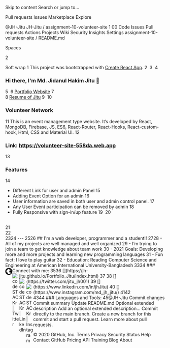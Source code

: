 Skip to content
Search or jump to…

Pull requests
Issues
Marketplace
Explore
 
@JH-Jitu 
JH-Jitu
/
assignment-10-volunteer-site
1
00
Code
Issues
Pull requests
Actions
Projects
Wiki
Security
Insights
Settings
assignment-10-volunteer-site
/
README.md
 

Spaces

2

Soft wrap
1
This project was bootstrapped with [Create React App](https://github.com/facebook/create-react-app).
2
​
3
​
4
### Hi there, I'm Md. Jidanul Hakim Jitu 👋
5
​
6
[Portfolio Website](https://jh-jitu.github.io/Portfolio_Jitu/index.html)
7
<br/>
8
[Resume of Jitu](https://drive.google.com/file/d/1-3B8qqI42hpwolqwCOCxAf764-b2IsVe/view?fbclid=IwAR2A-A-keUlaVDokPxX-PP0kRbVbxrVnoAe43bqkaLdYfJfti1e6-sIlnYY)
9
​
10
### Volunteer Network
11
This is an event management type website. It’s developed by React, MongoDB, Firebase, JS, ES6, React-Router, React-Hooks, React-custom-hook, Html, CSS and Material UI.
12
### Link: https://volunteer-site-558da.web.app
13
### Features
14
- Different Link for user and admin Panel
15
- Adding Event Option for an admin
16
- User information are saved in both user and admin control panel.
17
- Any User Event participation can be removed by admin
18
- Fully Responsive with sign-in/up feature
19
​
20
<br />
21
<br />
22
<br />
23
​
24
---
25
​
26
## I'm a web developer, programmer and a student!!
27
​
28
-  All of my projects are well managed and well organized
29
-  I’m trying to join a team to get knowledge about team work
30
-  2021 Goals: Developing more and more projects and learning new programming languages
31
-  Fun fact: I love to play guitar
32
-  Education: Reading Computer Science and Engineering at American International University-Bangladesh
33
​
34
### Connect with me:
35
​
36
[<img align="left" alt="codeSTACKr.com" width="22px" src="https://raw.githubusercontent.com/iconic/open-iconic/master/svg/globe.svg" />](https://jh-jitu.github.io/Portfolio_Jitu/index.html)
37
<!-- [<img align="left" alt="codeSTACKr | YouTube" width="22px" src="https://cdn.jsdelivr.net/npm/simple-icons@v3/icons/youtube.svg" />][youtube] -->
38
[<img align="left" alt="codeSTACKr | Twitter" width="22px" src="https://cdn.jsdelivr.net/npm/simple-icons@v3/icons/twitter.svg" />](https://twitter.com/jitu_jh001)
39
[<img align="left" alt="codeSTACKr | LinkedIn" width="22px" src="https://cdn.jsdelivr.net/npm/simple-icons@v3/icons/linkedin.svg" />](https://www.linkedin.com/in/jhJitu)
40
[<img align="left" alt="codeSTACKr | Instagram" width="22px" src="https://cdn.jsdelivr.net/npm/simple-icons@v3/icons/instagram.svg" />](https://www.instagram.com/md_jh_jitu/)
41
​
42
<br />
43
​
44
### Languages and Tools:
45
​
@JH-Jitu
Commit changes
Commit summary
Update README.md
Optional extended description
Add an optional extended description…
 Commit directly to the main branch.
 Create a new branch for this commit and start a pull request. Learn more about pull requests.
 
© 2020 GitHub, Inc.
Terms
Privacy
Security
Status
Help
Contact GitHub
Pricing
API
Training
Blog
About
